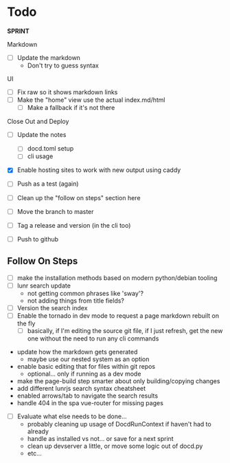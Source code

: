 # Todo

**SPRINT**

Markdown

* [ ] Update the markdown
    * Don't try to guess syntax

UI

* [ ] Fix raw so it shows markdown links
* [ ] Make the "home" view use the actual index.md/html
    * [ ] Make a fallback if it's not there

Close Out and Deploy

* [ ] Update the notes
    * [ ] docd.toml setup
    * [ ] cli usage
* [x] Enable hosting sites to work with new output using caddy
* [ ] Push as a test (again)
* [ ] Clean up the "follow on steps" section here
* [ ] Move the branch to master
* [ ] Tag a release and version (in the cli too)
* [ ] Push to github


## Follow On Steps

* [ ] make the installation methods based on modern python/debian tooling
* [ ] lunr search update
    * not getting common phrases like 'sway'?
    * not adding things from title fields?
* [ ] Version the search index
* [ ] Enable the tornado in dev mode to request a page markdown rebuilt on the fly
    * [ ] basically, if I'm editing the source git file, if I just refresh, get the new one
          without the need to run any cli commands
* update how the markdown gets generated
    * maybe use our nested system as an option
* enable basic editing that for files within git repos
    * optional... only if running as a dev mode
* make the page-build step smarter about only building/copying changes
* add different lunrjs search syntax cheatsheet
* enabled arrows/tab to navigate the search results
* handle 404 in the spa vue-router for missing pages
* [ ] Evaluate what else needs to be done...
    * probably cleaning up usage of DocdRunContext if haven't had to already
    * handle as installed vs not... or save for a next sprint
    * clean up devserver a little, or move some logic out of docd.py
    * etc...